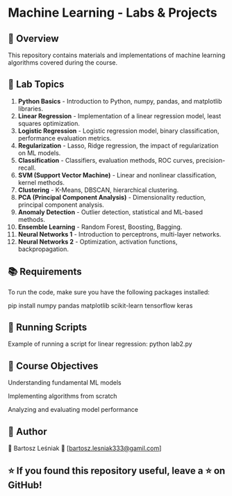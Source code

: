 # Machine Learning - Labs & Projects

## 📌 Overview
This repository contains materials and implementations of machine learning algorithms covered during the course.

## 📅 Lab Topics
1. **Python Basics** - Introduction to Python, numpy, pandas, and matplotlib libraries.
2. **Linear Regression** - Implementation of a linear regression model, least squares optimization.
3. **Logistic Regression** - Logistic regression model, binary classification, performance evaluation metrics.
4. **Regularization** - Lasso, Ridge regression, the impact of regularization on ML models.
5. **Classification** - Classifiers, evaluation methods, ROC curves, precision-recall.
6. **SVM (Support Vector Machine)** - Linear and nonlinear classification, kernel methods.
7. **Clustering** - K-Means, DBSCAN, hierarchical clustering.
8. **PCA (Principal Component Analysis)** - Dimensionality reduction, principal component analysis.
9. **Anomaly Detection** - Outlier detection, statistical and ML-based methods.
10. **Ensemble Learning** - Random Forest, Boosting, Bagging.
11. **Neural Networks 1** - Introduction to perceptrons, multi-layer networks.
12. **Neural Networks 2** - Optimization, activation functions, backpropagation.

## 📚 Requirements
To run the code, make sure you have the following packages installed:

   pip install numpy pandas matplotlib scikit-learn tensorflow keras


## 🚀 Running Scripts
Example of running a script for linear regression:
python lab2.py

## 🎯 Course Objectives
 Understanding fundamental ML models
 
 Implementing algorithms from scratch
 
 Analyzing and evaluating model performance
## 📌 Author
👤 Bartosz Leśniak
📧 [bartosz.lesniak333@gamil.com]

## ⭐ If you found this repository useful, leave a ⭐ on GitHub!







